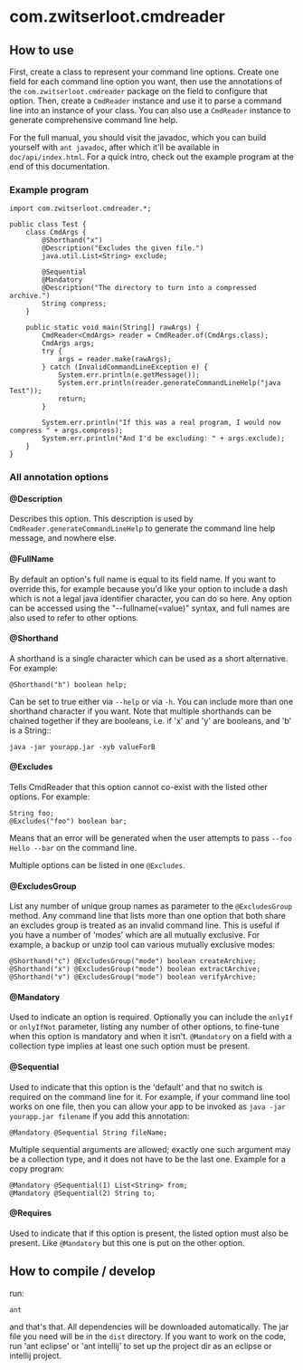 # com.zwitserloot.cmdreader

## How to use

First, create a class to represent your command line options. Create one field for each command line option you want, then use the annotations of the `com.zwitserloot.cmdreader` package on the field to configure that option. Then, create a `CmdReader` instance and use it to parse a command line into an instance of your class. You can also use a `CmdReader` instance to generate comprehensive command line help.

For the full manual, you should visit the javadoc, which you can build yourself with `ant javadoc`, after which it'll be available in `doc/api/index.html`. For a quick intro, check out the example program at the end of this documentation.

### Example program

	import com.zwitserloot.cmdreader.*;
	
	public class Test {
		class CmdArgs {
			@Shorthand("x")
			@Description("Excludes the given file.")
			java.util.List<String> exclude;
			
			@Sequential
			@Mandatory
			@Description("The directory to turn into a compressed archive.")
			String compress;
		}
		
		public static void main(String[] rawArgs) {
			CmdReader<CmdArgs> reader = CmdReader.of(CmdArgs.class);
			CmdArgs args;
			try {
				args = reader.make(rawArgs);
			} catch (InvalidCommandLineException e) {
				System.err.println(e.getMessage());
				System.err.println(reader.generateCommandLineHelp("java Test"));
				return;
			}
			
			System.err.println("If this was a real program, I would now compress " + args.compress);
			System.err.println("And I'd be excluding: " + args.exclude);
		}
	}

### All annotation options

#### @Description
Describes this option. This description is used by `CmdReader.generateCommandLineHelp` to generate the command line help message, and nowhere else.

#### @FullName
By default an option's full name is equal to its field name. If you want to override this, for example because you'd like your option to include a dash
which is not a legal java identifier character, you can do so here. Any option can be accessed using the "--fullname(=value)" syntax, and full names are also used
to refer to other options.

#### @Shorthand
A shorthand is a single character which can be used as a short alternative. For example:

	@Shorthand("h") boolean help;

Can be set to true either via `--help` or via `-h`. You can include more than one shorthand character if you want.
Note that multiple shorthands can be chained together if they are booleans, i.e. if 'x' and  'y' are booleans, and 'b' is a String::

	java -jar yourapp.jar -xyb valueForB

#### @Excludes
Tells CmdReader that this option cannot co-exist with the listed other options. For example:

	String foo;
	@Excludes("foo") boolean bar;

Means that an error will be generated when the user attempts to pass `--foo Hello --bar` on the command line.

Multiple options can be listed in one `@Excludes`.

#### @ExcludesGroup
List any number of unique group names as parameter to the `@ExcludesGroup` method. Any command line that lists more than one option that both share
an excludes group is treated as an invalid command line. This is useful if you have a number of 'modes' which are all mutually exclusive. For example, a
backup or unzip tool can various mutually exclusive modes:

	@Shorthand("c") @ExcludesGroup("mode") boolean createArchive;
	@Shorthand("x") @ExcludesGroup("mode") boolean extractArchive;
	@Shorthand("v") @ExcludesGroup("mode") boolean verifyArchive;

#### @Mandatory
Used to indicate an option is required. Optionally you can include the `onlyIf` or `onlyIfNot` parameter, listing any number of other options, to fine-tune
when this option is mandatory and when it isn't. `@Mandatory` on a field with a collection type implies at least one such option must be present.

#### @Sequential
Used to indicate that this option is the 'default' and that no switch is required on the command line for it. For example, if your command line tool works on one
file, then you can allow your app to be invoked as `java -jar yourapp.jar filename` if you add this annotation:

	@Mandatory @Sequential String fileName;

Multiple sequential arguments are allowed; exactly one such argument may be a collection type, and it does not have to be the last one. Example for a copy program:

	@Mandatory @Sequential(1) List<String> from;
	@Mandatory @Sequential(2) String to;

#### @Requires
Used to indicate that if this option is present, the listed option must also be present. Like `@Mandatory` but this one is put on the other option.

## How to compile / develop

run:

	ant

and that's that. All dependencies will be downloaded automatically. The jar file you need will be in the `dist` directory. If you want to work on the code, run 'ant eclipse' or 'ant intellij' to set up the project dir as an eclipse or intellij project.


